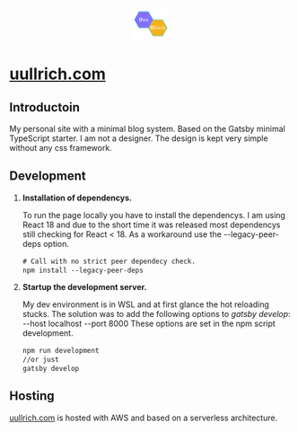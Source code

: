 <p align="center">
  <a href="https://uullrich.com">
    <img alt="logo" src="https://github.com/uullrich/uullrich.com/blob/master/src/images/icon.png?raw=true" width="60" />
  </a>
</p>

# [uullrich.com](https://uullrich.com)

## Introductoin
My personal site with a minimal blog system. Based on the Gatsby minimal TypeScript starter. I am not a designer. The design is kept very simple without any css framework.

## Development

1.  **Installation of dependencys.**

    To run the page locally you have to install the dependencys. I am using React 18 and due to the short time it was released most dependencys still checking for React < 18. As a workaround use the --legacy-peer-deps option.
    ```shell
    # Call with no strict peer dependecy check.
    npm install --legacy-peer-deps
    ```

2.  **Startup the development server.**

    My dev environment is in WSL and at first glance the hot reloading stucks. The solution was to add the following options to <em>gatsby develop</em>: --host localhost --port 8000
    These options are set in the npm script development.
    ```shell
    npm run development
    //or just
    gatsby develop
    ```

## Hosting
[uullrich.com](https://uullrich.com) is hosted with AWS and based on a serverless architecture.

